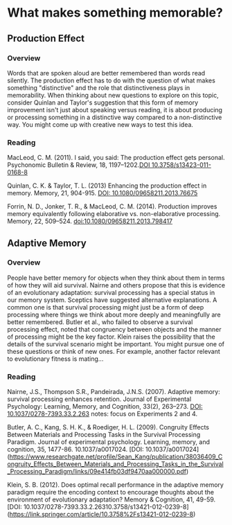 # What makes something memorable?

## Production Effect

### Overview

Words that are spoken aloud are better remembered than words read silently. The production effect has to do with the question of what makes something "distinctive" and the role that distinctiveness plays in memorability. When thinking about new questions to explore on this topic, consider Quinlan and Taylor's suggestion that this form of memory improvement isn't just about speaking versus reading, it is about producing or processing something in a distinctive way compared to a non-distinctive way. You might come up with creative new ways to test this idea. 

### Reading

MacLeod, C. M. (2011). I said, you said: The production effect gets personal. Psychonomic Bulletin & Review, 18, 1197–1202.[DOI 10.3758/s13423-011-0168-8](https://uwaterloo.ca/memory-attention-cognition-lab/sites/ca.memory-attention-cognition-lab/files/uploads/files/pbr2011.pdf)

Quinlan, C. K. & Taylor, T. L. (2013) Enhancing the production effect in memory. Memory, 21, 904-915. [DOI: 10.1080/09658211.2013.76675](https://www.researchgate.net/publication/235404770_Enhancing_the_production_effect_in_memory)

Forrin, N. D., Jonker, T. R., & MacLeod, C. M. (2014). Production improves memory equivalently following elaborative vs. non-elaborative processing. Memory, 22, 509–524. [doi:10.1080/09658211.2013.798417](https://uwaterloo.ca/memory-attention-cognition-lab/sites/ca.memory-attention-cognition-lab/files/uploads/files/forrin2014.pdf)

## Adaptive Memory

### Overview

People have better memory for objects when they think about them in terms of how they will aid survival. Nairne and others propose that this is evidence of an evolutionary adaptation: survival processing has a special status in our memory system. Sceptics have suggested alternative explanations. A common one is that survival processing might just be a form of deep processing where things we think about more deeply and meaningfully are better remembered. Butler et al., who failed to observe a survival processing effect, noted that congruency between objects and the manner of processing might be the key factor. Klein raises the possibility that the details of the survival scenario might be important. You might pursue one of these questions or think of new ones. For example, another factor relevant to evolutionary fitness is mating...

### Reading

Nairne, J.S., Thompson S.R., Pandeirada, J.N.S. (2007). Adaptive memory: survival processing enhances retention. Journal of Experimental Psychology: Learning, Memory, and Cognition, 33(2), 263–273. [DOI: 10.1037/0278-7393.33.2.263](http://evo.psych.purdue.edu/downloads/2007_Nairne_etal_Survival_Processing_Enhances_Retention.pdf)
notes: focus on Experiments 2 and 4.

Butler, A. C., Kang, S. H. K., & Roediger, H. L. (2009). Congruity Effects Between Materials and Processing Tasks in the Survival Processing Paradigm. Journal of experimental psychology. Learning, memory, and cognition, 35, 1477-86. 10.1037/a0017024. [DOI: 10.1037/a0017024]
(https://www.researchgate.net/profile/Sean_Kang/publication/38036409_Congruity_Effects_Between_Materials_and_Processing_Tasks_in_the_Survival_Processing_Paradigm/links/09e414fb03df9470aa000000.pdf)

Klein, S. B. (2012). Does optimal recall performance in the adaptive memory paradigm require the encoding context to encourage thoughts about the environment of evolutionary adaptation? Memory & Cognition, 41, 49-59. [DOI: 10.1037/0278-7393.33.2.26310.3758/s13421-012-0239-8]
(https://link.springer.com/article/10.3758%2Fs13421-012-0239-8)
